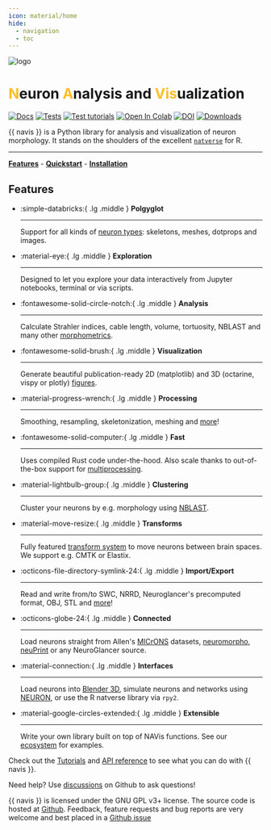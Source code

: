 ```yaml
---
icon: material/home
hide:
  - navigation
  - toc
---
```


![logo](_static/logo_new_banner.png)

# <span style="color:rgb(255,190,40);font-weight:bold">N</span>euron <span style="color:rgb(255,190,40);font-weight:bold">A</span>nalysis and <span style="color:rgb(255,190,40);font-weight:bold">Vis</span>ualization

[![Docs](https://github.com/navis-org/navis/actions/workflows/build-docs.yml/badge.svg)](https://github.com/navis-org/navis/actions/workflows/build-docs.yml) [![Tests](https://github.com/navis-org/navis/actions/workflows/test-package.yml/badge.svg)](https://github.com/navis-org/navis/actions/workflows/test-package.yml) [![Test tutorials](https://github.com/navis-org/navis/actions/workflows/test-tutorials.yml/badge.svg)](https://github.com/navis-org/navis/actions/workflows/test-tutorials.yml) [![Open In Colab](https://colab.research.google.com/assets/colab-badge.svg)](https://colab.research.google.com/github/navis-org/navis/blob/master/examples/colab.ipynb) [![DOI](https://zenodo.org/badge/DOI/10.5281/zenodo.8191725.svg)](https://zenodo.org/doi/10.5281/zenodo.4699382) [![Downloads](https://pepy.tech/badge/navis)](https://pepy.tech/project/navis)

{{ navis }} is a Python library for analysis and visualization of neuron
morphology. It stands on the shoulders of the excellent
[`natverse`](http://natverse.org) for R.

---

**[Features](#features)** - **[Quickstart](quickstart.md)** - **[Installation](installation.md)**


## Features

<div class="grid cards" markdown>

-   :simple-databricks:{ .lg .middle } __Polgyglot__

    ---

    Support for all kinds of [neuron types](generated/gallery/plot_01_neurons_intro): skeletons, meshes, dotprops and images.

-   :material-eye:{ .lg .middle } __Exploration__

    ---

    Designed to let you explore your data interactively from Jupyter notebooks,
    terminal or via scripts.

-   :fontawesome-solid-circle-notch:{ .lg .middle } __Analysis__

    ---

    Calculate Strahler indices, cable length, volume, tortuosity, NBLAST
    and many other [morphometrics](generated/gallery/2_morpho/plot_01_morpho_analyze).

-   :fontawesome-solid-brush:{ .lg .middle } __Visualization__

    ---

    Generate beautiful publication-ready 2D (matplotlib) and 3D (octarine,
    vispy or plotly) [figures](generated/gallery/#plotting).

-   :material-progress-wrench:{ .lg .middle } __Processing__

    ---

    Smoothing, resampling, skeletonization, meshing and [more](api.md#neuron-morphology)!

-   :fontawesome-solid-computer:{ .lg .middle } __Fast__

    ---

    Uses compiled Rust code under-the-hood. Also scale thanks to
    out-of-the-box support for [multiprocessing](generated/gallery/6_misc/plot_00_misc_multiprocess).

-   :material-lightbulb-group:{ .lg .middle } __Clustering__

    ---

    Cluster your neurons by e.g. morphology using [NBLAST](generated/gallery/5_nblast/plot_00_nblast_intro).

-   :material-move-resize:{ .lg .middle } __Transforms__

    ---

    Fully featured [transform system](generated/gallery/5_transforms/plot_00_transforms) to move neurons between brain spaces.
    We support e.g. CMTK or Elastix.

-   :octicons-file-directory-symlink-24:{ .lg .middle } __Import/Export__

    ---

    Read and write from/to SWC, NRRD, Neuroglancer's precomputed format,
    OBJ, STL and [more](generated/gallery/#import-export)!

-   :octicons-globe-24:{ .lg .middle } __Connected__

    ---

    Load neurons straight from Allen's
    [MICrONS](generated/gallery/4_remote/plot_02_remote_microns) datasets,
    [neuromorpho](http://neuromorpho.org), [neuPrint](generated/gallery/4_remote/plot_00_remote_neuprint)
    or any NeuroGlancer source.

-   :material-connection:{ .lg .middle } __Interfaces__

    ---

    Load neurons into [Blender 3D](generated/gallery/3_interfaces/plot_01_interfaces_blender), simulate neurons and networks using
    [NEURON](generated/gallery/3_interfaces/plot_00_interfaces_neuron), or use the R natverse library via `rpy2`.

-   :material-google-circles-extended:{ .lg .middle } __Extensible__

    ---

    Write your own library built on top of NAVis functions. See
    our [ecosystem](ecosystem.md) for examples.

</div>

Check out the [Tutorials](generated/gallery/) and [API reference](api.md) to see
what you can do with {{ navis }}.

Need help? Use [discussions](https://github.com/navis-org/navis/discussions)
on Github to ask questions!

{{ navis }} is licensed under the GNU GPL v3+ license. The source code is hosted
at [Github](https://github.com/navis-org/navis). Feedback, feature requests
and bug reports are very welcome and best placed in a
[Github issue](https://github.com/navis-org/navis/issues)